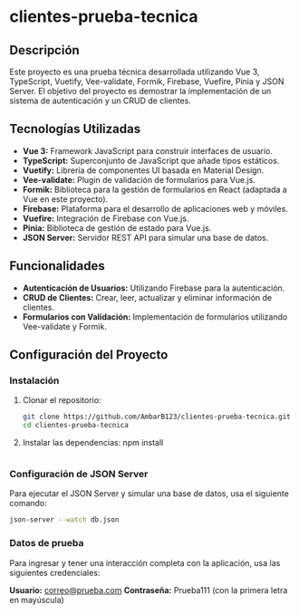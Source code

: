 # clientes-prueba-tecnica

## Descripción

Este proyecto es una prueba técnica desarrollada utilizando Vue 3, TypeScript, Vuetify, Vee-validate, Formik, Firebase, Vuefire, Pinia y JSON Server. El objetivo del proyecto es demostrar la implementación de un sistema de autenticación y un CRUD de clientes.

## Tecnologías Utilizadas

- **Vue 3:** Framework JavaScript para construir interfaces de usuario.
- **TypeScript:** Superconjunto de JavaScript que añade tipos estáticos.
- **Vuetify:** Librería de componentes UI basada en Material Design.
- **Vee-validate:** Plugin de validación de formularios para Vue.js.
- **Formik:** Biblioteca para la gestión de formularios en React (adaptada a Vue en este proyecto).
- **Firebase:** Plataforma para el desarrollo de aplicaciones web y móviles.
- **Vuefire:** Integración de Firebase con Vue.js.
- **Pinia:** Biblioteca de gestión de estado para Vue.js.
- **JSON Server:** Servidor REST API para simular una base de datos.

## Funcionalidades

- **Autenticación de Usuarios:** Utilizando Firebase para la autenticación.
- **CRUD de Clientes:** Crear, leer, actualizar y eliminar información de clientes.
- **Formularios con Validación:** Implementación de formularios utilizando Vee-validate y Formik.

## Configuración del Proyecto

### Instalación

1. Clonar el repositorio:
    ```sh
    git clone https://github.com/AmbarB123/clientes-prueba-tecnica.git
    cd clientes-prueba-tecnica
    ```

2. Instalar las dependencias:
    npm install
    ```

### Configuración de JSON Server

Para ejecutar el JSON Server y simular una base de datos, usa el siguiente comando:

```sh
json-server --watch db.json
```

### Datos de prueba

Para ingresar y tener una interacción completa con la aplicación, usa las siguientes credenciales:

**Usuario:** correo@prueba.com
**Contraseña:** Prueba111 (con la primera letra en mayúscula)
